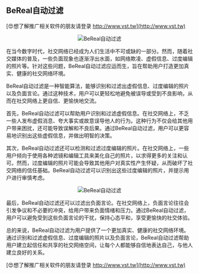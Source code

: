 ## **BeReal自动过滤**

[😍想了解推广相关软件的朋友请登录 http://www.vst.tw](http://www.vst.tw)

 <center><img src="https://vst.tw/MP4/tuiguang/png/7.png" alt="BeReal自动过滤"></center>

在当今数字时代，社交网络已经成为人们生活中不可或缺的一部分。然而，随着社交媒体的普及，一些负面现象也逐渐浮出水面，如网络欺凌、虚假信息、过度编辑的照片等。针对这些问题，BeReal自动过滤应运而生，旨在帮助用户打造更加真实、健康的社交网络环境。

BeReal自动过滤是一种智能算法，能够识别和过滤出虚假信息、过度编辑的照片以及负面言论。通过这种技术，用户可以更轻松地避免被误导或受到不良影响，从而在社交网络上更自信、更愉快地交流。

首先，BeReal自动过滤可以帮助用户识别和过滤虚假信息。在社交网络上，不乏一些人发布虚假消息、夸大事实或故意误导他人的行为。这种行为不仅会给其他用户带来困扰，还可能导致误解和不良后果。通过BeReal自动过滤，用户可以更容易地识别出这些虚假信息，并做出明智的决策。

其次，BeReal自动过滤还可以检测和过滤过度编辑的照片。在社交网络上，一些用户倾向于使用各种滤镜和编辑工具来美化自己的照片，以求得更多的关注和认可。然而，过度编辑的照片可能会导致其他用户对真实性产生怀疑，从而破坏了社交网络的信任基础。BeReal自动过滤可以识别出这些过度编辑的照片，并提示用户进行审慎考虑。

 <center><img src="https://vst.tw/MP4/tuiguang/png/6.png" alt="BeReal自动过滤"></center>

最后，BeReal自动过滤还可以过滤出负面言论。在社交网络上，负面言论往往会引发争议和不必要的冲突，给用户带来负面情绪和压力。通过BeReal自动过滤，用户可以避免受到这些负面言论的干扰，保持心态平和，享受更愉快的社交体验。

总的来说，BeReal自动过滤为用户提供了一个更加真实、健康的社交网络环境。通过识别和过滤虚假信息、过度编辑的照片以及负面言论，BeReal自动过滤帮助用户建立起信任和共享的社交网络空间，让每个人都能够自信地表达自己，与他人建立良好的关系。

[😍想了解推广相关软件的朋友请登录 http://www.vst.tw](http://www.vst.tw)



